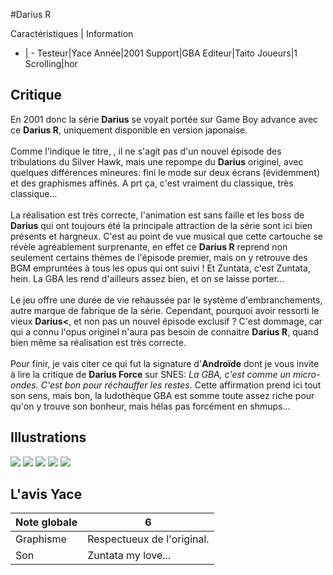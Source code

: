 #Darius R

Caractéristiques | Information
- | -
Testeur|Yace
Année|2001
Support|GBA
Editeur|Taito
Joueurs|1
Scrolling|hor

## Critique
En 2001 donc la série <b>Darius</b> se voyait portée sur Game Boy advance avec ce <b>Darius R</b>, uniquement disponible en version japonaise.<br/><br/>Comme l'indique le titre, , il ne s'agit pas d'un nouvel épisode des tribulations du Silver Hawk, mais une repompe du <b>Darius</b> originel, avec quelques différences mineures: fini le mode sur deux écrans (évidemment) et des graphismes affinés. A prt ça, c'est vraiment du classique, très classique... <br/><br/>La réalisation est très correcte, l'animation est sans faille et les boss de <b>Darius</b> qui ont toujours été la principale attraction de la série sont ici bien présents et hargneux. C'est au point de vue musical que cette cartouche se révèle agréablement surprenante, en effet ce <b>Darius R</b> reprend non seulement certains thèmes de l'épisode premier, mais on y retrouve des BGM empruntées à tous les opus qui ont suivi ! Et Zuntata, c'est Zuntata, hein. La GBA les rend d'ailleurs assez bien, et on se laisse porter...<br/><br/>Le jeu offre une durée de vie rehaussée par le système d'embranchements, autre marque de fabrique de la série. Cependant, pourquoi avoir ressorti le vieux <b>Darius<</b>, et non pas un nouvel épisode exclusif ? C'est dommage, car qui a connu l'opus originel n'aura pas besoin de connaitre <b>Darius R</b>, quand bien même sa réalisation est très correcte.<br/><br/>Pour finir, je vais citer ce qui fut la signature d'<b>Androïde</b> dont je vous invite à lire la critique de <b>Darius Force</b> sur SNES: <i>La GBA, c'est comme un micro-ondes. C'est bon pour réchauffer les restes</i>. Cette affirmation prend ici tout son sens, mais bon, la ludothèque GBA est somme toute assez riche pour qu'on y trouve son bonheur, mais hélas pas forcément en shmups...

## Illustrations
![](http://www.shmup.com/images/thumbs/img_fiche_1_980.png)
![](http://www.shmup.com/images/thumbs/img_fiche_2_980.png)
![](http://www.shmup.com/images/thumbs/img_fiche_3_980.png)
![](http://www.shmup.com/images/thumbs/)
![](http://www.shmup.com/images/thumbs/)

## L'avis Yace
Note globale|6
-|-
Graphisme|Respectueux de l'original.
Son|Zuntata my love...
